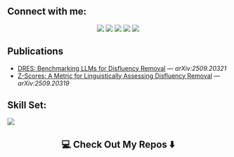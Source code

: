 
## Connect with me:
<div align="center">
    <a href="https://www.linkedin.com/in/olivergrabner/" target="_blank"><img src="https://img.shields.io/badge/-Oliver%20Grabner-0077B5?style=flat&logo=Linkedin&logoColor=white"/></a>
    <a target="_blank" href="mailto:olivergrabner.cs@gmail.com"><img src="https://img.shields.io/badge/-olivergrabner.cs@gmail.com-D14836?style=flat&logo=Gmail&logoColor=white"/></a>
    <a href="https://leetcode.com/u/OliverGrabner" target="_blank"><img src="https://img.shields.io/badge/-LeetCode%20Profile-FFA116?style=flat&logo=LeetCode&logoColor=white"/></a>
    <a href="https://kfwlaw.netlify.app" target="_blank"><img src="https://img.shields.io/badge/-KFW%20Law%20Project-3B5998?style=flat&logo=Netlify&logoColor=white"/></a>
    <a href="https://fakemon-card-simulator.vercel.app/" target="_blank"><img src="https://img.shields.io/badge/-Pokémon%20Card%20Generator-0A0A0A?style=flat&logo=GithubPages&logoColor=white"/></a>
</div>

## Publications
- [DRES: Benchmarking LLMs for Disfluency Removal](https://arxiv.org/abs/2509.20321) — *arXiv:2509.20321*
- [Z-Scores: A Metric for Linguistically Assessing Disfluency Removal](https://arxiv.org/abs/2509.20319) — *arXiv:2509.20319*

## Skill Set:
<div align="left">
       <img src="https://skillicons.dev/icons?i=python,cpp,java,fastapi,django,react,vite,docker,aws,git,kubernetes,pytorch,sklearn" /> 
</div>
  
<h2 align="center">💻 Check Out My Repos ⬇️</h2>
